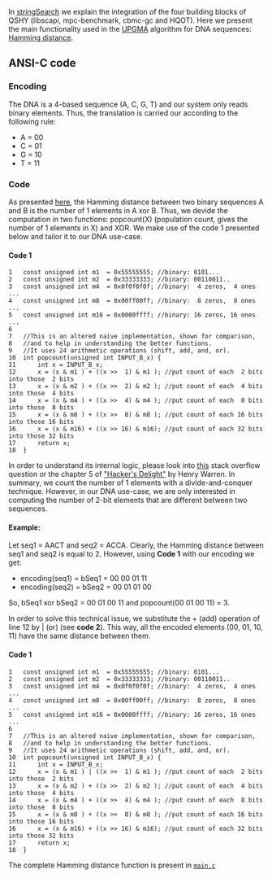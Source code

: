 In [stringSearch](stringSearch/README.md) we explain the integration of the four building blocks of QSHY (libscapi, mpc-benchmark, cbmc-gc and HQOT). Here we present the main functionality used in the [UPGMA](../UPGMA) algorithm for DNA sequences: [Hamming distance](https://en.wikipedia.org/wiki/Hamming_distance).


## ANSI-C code

### Encoding

The DNA is a 4-based sequence (A, C, G, T) and our system only reads binary elements. Thus, the translation is carried our according to the following rule:

- A = 00
- C = 01
- G = 10
- T = 11

### Code

As presented [here](https://newikis.com/en/Hamming_weight), the Hamming distance between two binary sequences A and B is the number of 1 elements in A xor B. Thus, we devide the computation in two functions: popcount(X) (population count, gives the number of 1 elements in X) and XOR. We make use of the code 1 presented below and tailor it to our DNA use-case. 

#### Code 1

```
1   const unsigned int m1  = 0x55555555; //binary: 0101...
2   const unsigned int m2  = 0x33333333; //binary: 00110011..
3   const unsigned int m4  = 0x0f0f0f0f; //binary:  4 zeros,  4 ones ...
4   const unsigned int m8  = 0x00ff00ff; //binary:  8 zeros,  8 ones ...
5   const unsigned int m16 = 0x0000ffff; //binary: 16 zeros, 16 ones ...
6
7   //This is an altered naive implementation, shown for comparison,
8   //and to help in understanding the better functions.
9   //It uses 24 arithmetic operations (shift, add, and, or).
10  int popcount(unsigned int INPUT_B_x) {
11      int x = INPUT_B_x;
12      x = (x & m1 ) + ((x >>  1) & m1 ); //put count of each  2 bits into those  2 bits
13      x = (x & m2 ) + ((x >>  2) & m2 ); //put count of each  4 bits into those  4 bits
14      x = (x & m4 ) + ((x >>  4) & m4 ); //put count of each  8 bits into those  8 bits
15      x = (x & m8 ) + ((x >>  8) & m8 ); //put count of each 16 bits into those 16 bits
16      x = (x & m16) + ((x >> 16) & m16); //put count of each 32 bits into those 32 bits
17      return x;
18  }
```

In order to understand its internal logic, please look into [this](https://stackoverflow.com/questions/15233121/calculating-hamming-weight-in-o1) stack overflow question or the chapter 5 of ["Hacker's Delight"](https://en.wikipedia.org/wiki/Hacker%27s_Delight) by Henry Warren. In summary, we count the number of 1 elements with a divide-and-conquer technique. However, in our DNA use-case, we are only interested in computing the number of 2-bit elements that are different between two sequences. 

#### Example:

Let seq1 = AACT and seq2 = ACCA. Clearly, the Hamming distance between seq1 and seq2 is equal to 2. However, using **Code 1** with our encoding we get:

- encoding(seq1) = bSeq1 = 00 00 01 11 
- encoding(seq2) = bSeq2 = 00 01 01 00

So, bSeq1 xor bSeq2 = 00 01 00 11 and popcount(00 01 00 11) = 3. 

In order to solve this technical issue, we substitute the + (add) operation of line 12 by | (or) (see **code 2**). This way, all the encoded elements (00, 01, 10, 11) have the same distance between them.

####

#### Code 1

```
1   const unsigned int m1  = 0x55555555; //binary: 0101...
2   const unsigned int m2  = 0x33333333; //binary: 00110011..
3   const unsigned int m4  = 0x0f0f0f0f; //binary:  4 zeros,  4 ones ...
4   const unsigned int m8  = 0x00ff00ff; //binary:  8 zeros,  8 ones ...
5   const unsigned int m16 = 0x0000ffff; //binary: 16 zeros, 16 ones ...
6
7   //This is an altered naive implementation, shown for comparison,
8   //and to help in understanding the better functions.
9   //It uses 24 arithmetic operations (shift, add, and, or).
10  int popcount(unsigned int INPUT_B_x) {
11      int x = INPUT_B_x;
12      x = (x & m1 ) | ((x >>  1) & m1 ); //put count of each  2 bits into those  2 bits
13      x = (x & m2 ) + ((x >>  2) & m2 ); //put count of each  4 bits into those  4 bits
14      x = (x & m4 ) + ((x >>  4) & m4 ); //put count of each  8 bits into those  8 bits
15      x = (x & m8 ) + ((x >>  8) & m8 ); //put count of each 16 bits into those 16 bits
16      x = (x & m16) + ((x >> 16) & m16); //put count of each 32 bits into those 32 bits
17      return x;
18  }
```

The complete Hamming distance function is present in [`main.c`](main.c)


